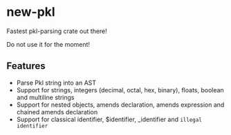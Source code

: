 # new-pkl

Fastest pkl-parsing crate out there!

Do not use it for the moment!


## Features

- Parse Pkl string into an AST
- Support for strings, integers (decimal, octal, hex, binary), floats, boolean and multiline strings
- Support for nested objects, amends declaration, amends expression and chained amends declaration
- Support for classical identifier, $identifier, _identifier and `illegal identifier`
